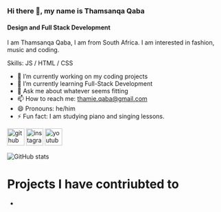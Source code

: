### Hi there 👋, my name is Thamsanqa Qaba
#### Design and Full Stack Development
I am Thamsanqa Qaba, I am from South Africa.
I am interested in fashion, music and coding.

Skills: JS / HTML / CSS

- 🔭 I’m currently working on my coding projects 
- 🌱 I’m currently learning Full-Stack Development 
- 💬 Ask me about whatever seems fitting 
- 📫 How to reach me: thamie.qaba@gmail.com 
- 😄 Pronouns: he/him 
- ⚡ Fun fact: I am studying piano and singing lessons. 


[<img src='https://cdn.jsdelivr.net/npm/simple-icons@3.0.1/icons/github.svg' alt='github' height='40'>](https://github.com/THAM2627)  [<img src='https://cdn.jsdelivr.net/npm/simple-icons@3.0.1/icons/instagram.svg' alt='instagram' height='40'>](https://www.instagram.com/professionalgrootman/)  [<img src='https://cdn.jsdelivr.net/npm/simple-icons@3.0.1/icons/youtube.svg' alt='youtube' height='40'>](https://www.youtube.com/channel/UCRaLPuaWs-YBk6yNrSFbyeg)  

![GitHub stats](https://github-readme-stats.vercel.app/api?username=THAM2627&show_icons=true)  

<html>
  <h1> Projects I have contriubted to </h1>
  <ul>
    <li> </li>
  </ul>
</html>
